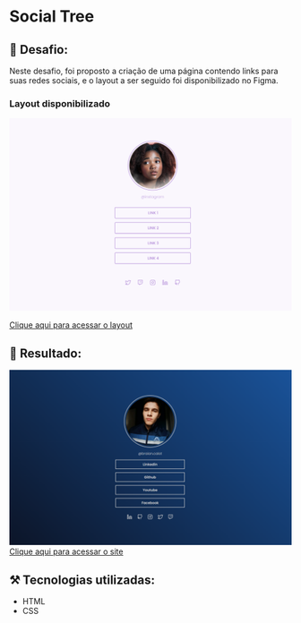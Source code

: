#  Social Tree

## 🎯 Desafio:

Neste desafio, foi proposto a criação de uma página contendo links para suas redes sociais, e o layout a ser seguido foi disponibilizado no  Figma.
<br>
### Layout disponibilizado
<img src="./assets/layout-figma.png">

<a href="https://www.figma.com/file/ZwfmeLcsRiJMmy0m6Dwf9U/DD-%2F-Social-links-(Copy)?node-id=0%3A1">Clique aqui para acessar o layout</a> 
<br>
## 🚀 Resultado: 
<img src="./assets/layout-final.png">
<a href="https://social-tree-five.vercel.app">Clique aqui para acessar o site</a> 


## ⚒️ Tecnologias utilizadas:
* HTML
* CSS
